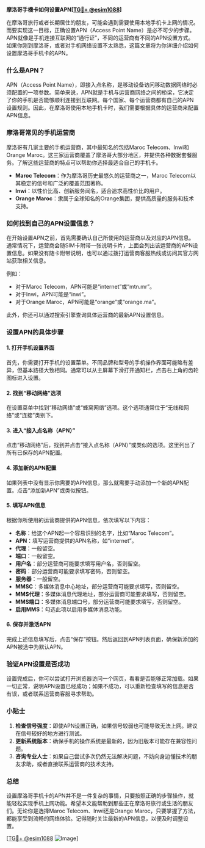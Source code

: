 **摩洛哥手機卡如何设置APN[[TG💪+ @esim1088](https://t.me/s/esim1088)]**

在摩洛哥旅行或者长期居住的朋友，可能会遇到需要使用本地手机卡上网的情况。而要实现这一目标，正确设置APN（Access Point Name）是必不可少的步骤。APN就像是手机连接互联网的“通行证”，不同的运营商有不同的APN设置方式。如果你刚到摩洛哥，或者对手机网络设置不太熟悉，这篇文章将为你详细介绍如何设置摩洛哥手机卡的APN。

### 什么是APN？

APN（Access Point Name），即接入点名称，是移动设备访问移动数据网络时必须配置的一项参数。简单来说，APN就是手机与运营商网络之间的桥梁，它决定了你的手机是否能够顺利连接到互联网。每个国家、每个运营商都有自己的APN设置规则。因此，在摩洛哥使用本地手机卡时，我们需要根据具体的运营商来配置APN信息。

### 摩洛哥常见的手机运营商

摩洛哥有几家主要的手机运营商，其中最知名的包括Maroc Telecom、Inwi和Orange Maroc。这三家运营商覆盖了摩洛哥大部分地区，并提供各种数据套餐服务。了解这些运营商的特点可以帮助你选择最适合自己的手机卡。

- **Maroc Telecom**：作为摩洛哥历史最悠久的运营商之一，Maroc Telecom以其稳定的信号和广泛的覆盖范围著称。
- **Inwi**：以性价比高、创新服务闻名，适合追求高性价比的用户。
- **Orange Maroc**：隶属于全球知名的Orange集团，提供高质量的服务和技术支持。

### 如何找到自己的APN设置信息？

在开始设置APN之前，首先需要确认自己所使用的运营商以及对应的APN信息。通常情况下，运营商会随SIM卡附带一张说明卡片，上面会列出该运营商的APN设置信息。如果没有随卡附带说明，也可以通过拨打运营商客服热线或访问其官方网站获取相关信息。

例如：
- 对于Maroc Telecom，APN可能是“internet”或“mtn.mr”。
- 对于Inwi，APN可能是“inwi”。
- 对于Orange Maroc，APN可能是“orange”或“orange.ma”。

此外，你还可以通过搜索引擎查询具体运营商的最新APN设置信息。

### 设置APN的具体步骤

#### 1. 打开手机设置界面

首先，你需要打开手机的设置菜单。不同品牌和型号的手机操作界面可能略有差异，但基本路径大致相同。通常可以从主屏幕下滑打开通知栏，点击右上角的齿轮图标进入设置。

#### 2. 找到“移动网络”选项

在设置菜单中找到“移动网络”或“蜂窝网络”选项。这个选项通常位于“无线和网络”或“连接”类别下。

#### 3. 进入“接入点名称（APN）”

点击“移动网络”后，找到并点击“接入点名称（APN）”或类似的选项。这里列出了所有已保存的APN配置。

#### 4. 添加新的APN配置

如果列表中没有显示你需要的APN信息，那么就需要手动添加一个新的APN配置。点击“添加新APN”或类似按钮。

#### 5. 填写APN信息

根据你所使用的运营商提供的APN信息，依次填写以下内容：

- **名称**：给这个APN起一个容易识别的名字，比如“Maroc Telecom”。
- **APN**：填写运营商提供的APN名称，如“internet”。
- **代理**：一般留空。
- **端口**：一般留空。
- **用户名**：部分运营商可能要求填写用户名，否则留空。
- **密码**：部分运营商可能要求填写密码，否则留空。
- **服务器**：一般留空。
- **MMSC**：多媒体消息中心地址，部分运营商可能要求填写，否则留空。
- **MMS代理**：多媒体消息代理地址，部分运营商可能要求填写，否则留空。
- **MMS端口**：多媒体消息端口号，部分运营商可能要求填写，否则留空。
- **启用MMS**：勾选此项以启用多媒体消息功能。

#### 6. 保存并激活APN

完成上述信息填写后，点击“保存”按钮。然后返回到APN列表页面，确保新添加的APN被选中为默认APN。

### 验证APN设置是否成功

设置完成后，你可以尝试打开浏览器访问一个网页，看看是否能够正常加载。如果一切正常，说明APN设置已经成功；如果不成功，可以重新检查填写的信息是否有误，或者联系运营商客服寻求帮助。

### 小贴士

1. **检查信号强度**：即使APN设置正确，如果信号较弱也可能导致无法上网。建议在信号较好的地方进行测试。
2. **更新系统版本**：确保手机的操作系统是最新的，因为旧版本可能存在兼容性问题。
3. **咨询专业人士**：如果自己尝试多次仍然无法解决问题，不妨向身边懂技术的朋友求助，或者直接联系运营商的技术支持。

### 总结

设置摩洛哥手机卡的APN并不是一件复杂的事情，只要按照正确的步骤操作，就能轻松实现手机上网功能。希望本文能帮助到那些正在摩洛哥旅行或生活的朋友们。无论你是选择Maroc Telecom、Inwi还是Orange Maroc，只要掌握了方法，都能享受到流畅的网络体验。记得随时关注最新的APN信息，以便及时调整设置。

[[TG💪+ @esim1088](https://t.me/s/esim1088) ![Image](https://i.postimg.cc/4NQfJmqS/Snipaste-2025-05-13-00-14-12.png)]